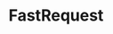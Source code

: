 ---
title: "FastRequest"
description: "基于jetbrains intellij idea的postman插件"
subDesc: "基于jetbrains intellij idea的postman插件"
feature1Img: ""
feature1Title: ""
feature1Desc: ""
feature2Img: ""
feature2Title: ""
feature2Desc: ""
feature3Img: ""
feature3Title: ""
feature3Desc: ""
feature4Img: ""
feature4Title: ""
feature4Desc: ""
feature5Img: ""
feature5Title: ""
feature5Desc: ""
feature6Img: ""
feature6Title: ""
feature6Desc: ""
startUp: "开始"
link: "https://dromara.org/fast-request"
github: "https://github.com/dromara/fast-request"
gitee: "https://gitee.com/dromara/fast-request"
level: "tool"
weight: 14
icon: "/img/logo/fastRequest.png"
showIntroduce: false
showFeature: false
---